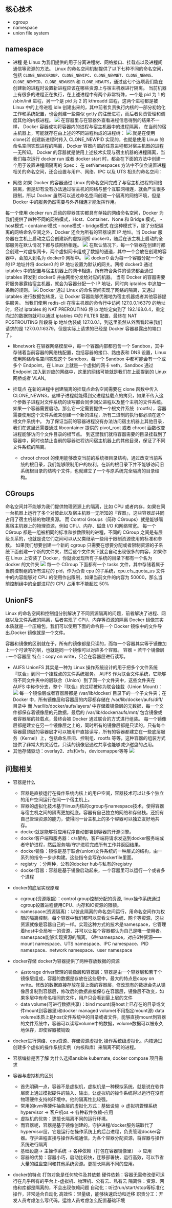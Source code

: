 ## 核心技术
- cgroup
- namespace
- union file system

## namespace
- 进程
是 Linux 为我们提供的用于分离进程树、网络接口、挂载点以及进程间通信等资源的方法。
Linux 的命名空间机制提供了以下七种不同的命名空间，包括 `CLONE_NEWCGROUP`、`CLONE_NEWIPC`、`CLONE_NEWNET`、`CLONE_NEWNS`、`CLONE_NEWPID`、`CLONE_NEWUSER` 和 `CLONE_NEWUTS`，通过这七个选项我们能在创建新的进程时设置新进程应该在哪些资源上与宿主机器进行隔离。
当前机器上有很多的进程正在执行，在上述进程中有两个非常特殊，一个是 pid 为 1 的 /sbin/init 进程，另一个是 pid 为 2 的 kthreadd 进程，这两个进程都是被 Linux 中的上帝进程 idle 创建出来的，其中前者负责执行内核的一部分初始化工作和系统配置，也会创建一些类似 getty 的注册进程，而后者负责管理和调度其他的内核进程。
![](assets/markdown-img-paste-20180806200955837.png)
在容器里与在容器外查看进程信息得到的结果不一样， Docker 容器成功将容器内的进程与宿主机器中的进程隔离，
在当前的宿主机器上，可能就存在由上述的不同进程构成的进程树：
![](assets/markdown-img-paste-20180806201624581.png)
就是在使用 clone(2) 创建新进程时传入 CLONE_NEWPID 实现的，也就是使用 Linux 的命名空间实现进程的隔离，Docker 容器内部的任意进程都对宿主机器的进程一无所知。
Docker 的容器就是使用上述技术实现与宿主机器的进程隔离，当我们每次运行 docker run 或者 docker start 时，都会在下面的方法中创建一个用于设置进程间隔离的 Spec：
在 setNamespaces 方法中不仅会设置进程相关的命名空间，还会设置与用户、网络、IPC 以及 UTS 相关的命名空间：

- 网络
如果 Docker 的容器通过 Linux 的命名空间完成了与宿主机进程的网络隔离，但是却有没有办法通过宿主机的网络与整个互联网相连，就会产生很多限制，所以 Docker 虽然可以通过命名空间创建一个隔离的网络环境，但是 Docker 中的服务仍然需要与外界相连才能发挥作用。

每一个使用 docker run 启动的容器其实都具有单独的网络命名空间，Docker 为我们提供了四种不同的网络模式，Host、Container、None 和 Bridge 模式。
    - host模式
    - container模式
    - none模式
    - bridge模式
    在这种模式下，除了分配隔离的网络命名空间之外，Docker 还会为所有的容器设置 IP 地址。当 Docker 服务器在主机上启动之后会创建新的虚拟网桥 docker0，随后在该主机上启动的全部服务在默认情况下都与该网桥相连。
 ![](assets/markdown-img-paste-20180806202817961.png)
    在默认情况下，每一个容器在创建时都会创建一对虚拟网卡，两个虚拟网卡组成了数据的通道，其中一个会放在创建的容器中，会加入到名为 docker0 网桥中。
    ![](assets/markdown-img-paste-20180806202829810.png)
    docker0 会为每一个容器分配一个新的 IP 地址并将 docker0 的 IP 地址设置为默认的网关。网桥 docker0 通过 iptables 中的配置与宿主机器上的网卡相连，所有符合条件的请求都会通过 iptables 转发到 docker0 并由网桥分发给对应的机器。
    当有 Docker 的容器需要将服务暴露给宿主机器，就会为容器分配一个 IP 地址，同时向 iptables 中追加一条新的规则。
    ![](assets/markdown-img-paste-20180806203502614.png)
    Docker 通过 Linux 的命名空间实现了网络的隔离，又通过 iptables 进行数据包转发，让 Docker 容器能够优雅地为宿主机器或者其他容器提供服务。
    当我们使用 redis-cli 在宿主机器的命令行中访问 127.0.0.1:6379 的地址时，经过 iptables 的 NAT PREROUTING 将 ip 地址定向到了 192.168.0.4，重定向过的数据包就可以通过 iptables 中的 FILTER 配置，最终在 NAT POSTROUTING 阶段将 ip 地址伪装成 127.0.0.1，到这里虽然从外面看起来我们请求的是 127.0.0.1:6379，但是实际上请求的已经是 Docker 容器暴露出的端口了。
- libnetwork
在容器网络模型中，每一个容器内部都包含一个 Sandbox，其中存储着当前容器的网络栈配置，包括容器的接口、路由表和 DNS 设置，Linux 使用网络命名空间实现这个 Sandbox，每一个 Sandbox 中都可能会有一个或多个 Endpoint，在 Linux 上就是一个虚拟的网卡 veth，Sandbox 通过 Endpoint 加入到对应的网络中，这里的网络可能就是我们在上面提到的 Linux 网桥或者 VLAN。

- 挂载点
在新的进程中创建隔离的挂载点命名空间需要在 clone 函数中传入 CLONE_NEWNS，这样子进程就能得到父进程挂载点的拷贝，如果不传入这个参数子进程对文件系统的读写都会同步回父进程以及整个主机的文件系统。
如果一个容器需要启动，那么它一定需要提供一个根文件系统（rootfs），容器需要使用这个文件系统来创建一个新的进程，所有二进制的执行都必须在这个根文件系统中。
为了保证当前的容器进程没有办法访问宿主机器上其他目录，我们在这里还需要通过 libcontainer 提供的 pivot_root 或者 chroot 函数改变进程能够访问个文件目录的根节点。
到这里我们就将容器需要的目录挂载到了容器中，同时也禁止当前的容器进程访问宿主机器上的其他目录，保证了不同文件系统的隔离。
    - chroot
    chroot 的使用能够改变当前的系统根目录结构，通过改变当前系统的根目录，我们能够限制用户的权利，在新的根目录下并不能够访问旧系统根目录的结构个文件，也就建立了一个与原系统完全隔离的目录结构。

## CGroups
命名空间并不能够为我们提供物理资源上的隔离，比如 CPU 或者内存，如果在同一台机器上运行了多个对彼此以及宿主机器一无所知的『容器』，这些容器却共同占用了宿主机器的物理资源。
而 Control Groups（简称 CGroups）就是能够隔离宿主机器上的物理资源，例如 CPU、内存、磁盘 I/O 和网络带宽。
每一个 CGroup 都是一组被相同的标准和参数限制的进程，不同的 CGroup 之间是有层级关系的，也就是说它们之间可以从父类继承一些用于限制资源使用的标准和参数。
如果我们想要创建一个新的 cgroup 只需要在想要分配或者限制资源的子系统下面创建一个新的文件夹，然后这个文件夹下就会自动出现很多的内容，如果你在 Linux 上安装了 Docker，你就会发现所有子系统的目录下都有一个名为 docker 的文件夹
![](assets/markdown-img-paste-20180806204830942.png)
每一个 CGroup 下面都有一个 tasks 文件，其中存储着属于当前控制组的所有进程的 pid，作为负责 cpu 的子系统，cpu.cfs_quota_us 文件中的内容能够对 CPU 的使用作出限制，如果当前文件的内容为 50000，那么当前控制组中的全部进程的 CPU 占用率不能超过 50%

## UnionFS
Linux 的命名空间和控制组分别解决了不同资源隔离的问题，前者解决了进程、网络以及文件系统的隔离，后者实现了 CPU、内存等资源的隔离
Docker 镜像其实本质就是一个压缩包，我们可以使用下面的命令将一个 Docker 镜像中的文件导出.Docker 镜像就是一个文件。

容器和镜像的区别就在于，所有的镜像都是只读的，而每一个容器其实等于镜像加上一个可读写的层，也就是同一个镜像可以对应多个容器。
容器 =  若干个镜像层+一个容器层
特点：copy on write，只会在容器层进行读写。

- AUFS
UnionFS 其实是一种为 Linux 操作系统设计的用于把多个文件系统『联合』到同一个挂载点的文件系统服务。
AUFS 作为联合文件系统，它能够将不同文件夹中的层联合（Union）到了同一个文件夹中，这些文件夹在 AUFS 中称作分支，整个『联合』的过程被称为联合挂载（Union Mount）：
![](assets/markdown-img-paste-20180806205452773.png)
每一个镜像层或者容器层都是 /var/lib/docker/ 目录下的一个子文件夹；在 Docker 中，所有镜像层和容器层的内容都存储在 /var/lib/docker/aufs/diff/ 目录中
而 /var/lib/docker/aufs/layers/ 中存储着镜像层的元数据，每一个文件都保存着镜像层的元数据，最后的 /var/lib/docker/aufs/mnt/ 包含镜像或者容器层的挂载点，最终会被 Docker 通过联合的方式进行组装。
每一个镜像层都是建立在另一个镜像层之上的，同时所有的镜像层都是只读的，只有每个容器最顶层的容器层才可以被用户直接读写，所有的容器都建立在一些底层服务（Kernel）上，包括命名空间、控制组、rootfs 等等，这种容器的组装方式提供了非常大的灵活性，只读的镜像层通过共享也能够减少磁盘的占用。
- 其他存储驱动：overlay2、zfs和vfs，devicemapper等等
![](assets/markdown-img-paste-20180806205834322.png)


## 问题相关
- 容器是什么
    - 容器是直接运行在操作系统内核上的用户空间，容器技术可以让多个独立的用户空间运行在同一个宿主机上。
    - 容器的虚拟化技术基于linux内核的cgroup与namespace技术，使得容器与宿主机之间的隔离更加彻底。容器有自己独立的网络和存储栈。还拥有自己管理资源的能力，使得同一台主机上的多个容器可以独立友好地共存。
    - docker就是能够将应用程序自动部署到容器的开源引擎。
    - docker客户端和服务器：c/s架构，客户端将请求发送到docker服务端或者守护进程，然后服务端/守护进程完成所有工作并返回结果。
    - docker镜像：镜像是基于联合(union)文件系统的一种层式的结构，由一系列的指令一步步构建。这些指令会写在dockerfile里面。
    - registry ：分两种，公有的docker hub与私有的registry
    - docker容器：容器是基于镜像启动起来，一个容器里可以运行一个或者多个进程

- docker的底层实现原理
    - cgroup(资源限额)：control group控制分配的资源, linux操作系统通过cgroup设置进程使用CPU、内存和IO资源的限额。
    - namespace(资源隔离)：以彼此隔离的命名空间运行，用命名空间作为权限的隔离控制。每个容器中我们都可以查看文件系统、网卡等资源，这些资源就像是容器自己的一样。实现这种方式的技术是namespace，它管理着host中全局唯一的资源，并可以让每个容器都认为自己是唯一使用者。namespace能够实现资源的隔离。
    6种namespace，对应6种资源——mount namespace、UTS namespace、IPC namespace、PID namespace、network namespace、user namespace

- docker存储
docker为容器提供了两种存放数据的资源
    - 由storage driver管理的镜像层和容器层：容器是由一个容器层和若干个镜像层组成，容器的数据是存放在这些层中，最大的特点是copy on write。修改的数据直接存放在最上面的容器层，修改现有的数据会先从镜像层复制到容器层，修改后的数据直接保存在容器层，镜像层不改变，如果多层中有命名相同的文件，用户只会看到最上层的文件
    - data volume(可进行数据共享)：bind mount(将host上已存在的目录或文件mount到容器里)和docker managed volume(不用指定mount源)
    data volume本质上是host文件系统中的目录或者文件，能够直接mount到容器的文件系统中，容器可以读写volume中的数据，volume数据可以被永久地保存，即使容器被销毁

- docker进行网络、cpu资源、存储资源虚拟化
操作系统级虚拟化。内核通过创建多个虚拟的操作系统实例（内核和库）来隔离不同的进程。

- 容器编排是否了解 为什么选择ansible
kubernate, docker compose
项目需求

- 容器与虚拟机的区别
    - 首先明确一点，容器不是虚拟机，虚拟机是一种模拟系统，就是说在软件层面上通过模拟硬件的输入、输出，让虚拟机的操作系统得以运行在没有物理硬件支持的环境中。他的隔离性比较强。
    - 常用的kvm等硬件抽象层的虚拟化方式：基础设施 -> 虚拟机管理系统hypervisor -> 客户机os -> 各种软件依赖-应用
    - 虚拟机的优势：更擅长隔离不同的运行环境。
    - 而容器呢，容器是基于镜像创建的，守护进程/docker服务端取代了hypervisor层，它是运行在操作系统上的后台进程，负责管理docker容器。守护进程直接与操作系统通信，为各个容器分配资源，将容器与操作系统进行隔离
    - 基础设施-> 主操作系统 -> 各种依赖（打包在容器镜像里） -> 应用
    - 容器的优势：容器小巧，启动比较快，迁移部署快，运行高效，可以节省大量的磁盘空间和其他系统资源。更擅长隔离不同的应用。

- docker的特点
打包对象是任何软件及其依赖
硬件依赖：容器无需修改便可运行在几乎所有的平台上-虚拟机、物理机、公有云、私有云
隔离性：资源、网络和库都是隔离的，不会出现依赖问题
自动化：听过run/start/stop等标准化操作，非常适合自动化
高效性：轻量级，能够快速启动和迁移
职责分工：开发人员考虑怎么写代码，运维人员考虑怎么配置基础环境
